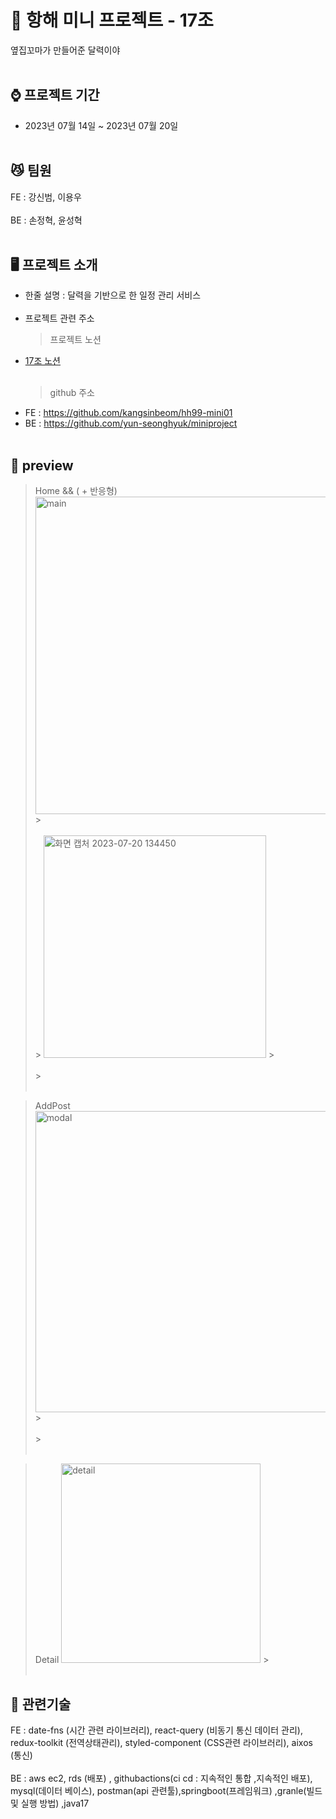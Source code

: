 # :canoe: 항해 미니 프로젝트 - 17조

옆집꼬마가 만들어준 달력이야
<br><br/>

## :watch: 프로젝트 기간

- 2023년 07월 14일 ~ 2023년 07월 20일
  <br><br/>

## :smirk_cat: 팀원

FE : 강신범, 이용우
<br><br/>
BE : 손정혁, 윤성혁
<br><br/>

## :desktop_computer: 프로젝트 소개

- 한줄 설명 : 달력을 기반으로 한 일정 관리 서비스
  <br><br/>
- 프로젝트 관련 주소
  > 프로젝트 노션
- [17조 노션](https://deep-sign-d9d.notion.site/S-A-355604e3cfd74de986fab5d7aa6e4c7d)
  <br><br/>
  > github 주소
- FE : https://github.com/kangsinbeom/hh99-mini01
- BE : https://github.com/yun-seonghyuk/miniproject
  <br><br/>

## :pushpin: preview

> Home && ( + 반응형)
> <img width="508" alt="main" src="https://github.com/kangsinbeom/hh99-mini01/assets/83047601/2cd10265-6f6f-4279-bc91-67559b39f34a"> > <br><br/> > <img width="356" alt="화면 캡처 2023-07-20 134450" src="https://github.com/kangsinbeom/hh99-mini01/assets/83047601/20011895-5b53-4d56-a6c6-a9833907be83"> > <br><br/> > <br><br/>

> AddPost
> <img width="482" alt="modal" src="https://github.com/kangsinbeom/hh99-mini01/assets/83047601/4daeed01-422e-4f03-8a7e-396bf12e5498"> > <br><br/> > <br><br/>

> Detail
> <img width="319" alt="detail" src="https://github.com/kangsinbeom/hh99-mini01/assets/83047601/522cadfd-4259-4369-9823-143acba4b1b1"> > <br><br/>

## :mag_right: 관련기술

FE : date-fns (시간 관련 라이브러리), react-query (비동기 통신 데이터 관리), redux-toolkit (전역상태관리), styled-component (CSS관련 라이브러리), aixos (통신)
<br><br/>
BE : aws ec2, rds (배포) , githubactions(ci cd : 지속적인 통합 ,지속적인 배포), mysql(데이터 베이스), postman(api 관련툴),springboot(프레임워크) ,granle(빌드 및 실행 방법) ,java17

